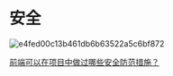 # 安全
![e4fed00c13b461db6b63522a5c6bf872](https://user-images.githubusercontent.com/11763399/156876847-9b7a5c07-0446-4c9c-b2e1-2e84963a1a5d.png)

[前端可以在项目中做过哪些安全防范措施？](https://mp.weixin.qq.com/s/X_BeIeuxW9TcpwsTf5ou4w)
